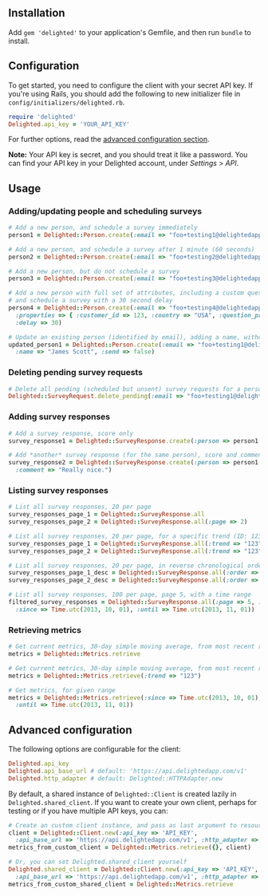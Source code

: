 ## Installation

Add `gem 'delighted'` to your application's Gemfile, and then run `bundle` to install.

## Configuration

To get started, you need to configure the client with your secret API key. If you're using Rails, you should add the following to new initializer file in `config/initializers/delighted.rb`.

```ruby
require 'delighted'
Delighted.api_key = 'YOUR_API_KEY'
```

For further options, read the [advanced configuration section](#advanced-configuration).

**Note:** Your API key is secret, and you should treat it like a password. You can find your API key in your Delighted account, under *Settings* > *API*.

## Usage

### Adding/updating people and scheduling surveys

```ruby
# Add a new person, and schedule a survey immediately
person1 = Delighted::Person.create(:email => "foo+testing1@delightedapp.com")

# Add a new person, and schedule a survey after 1 minute (60 seconds)
person2 = Delighted::Person.create(:email => "foo+testing2@delightedapp.com", :delay => 60)

# Add a new person, but do not schedule a survey
person3 = Delighted::Person.create(:email => "foo+testing3@delightedapp.com", :send => false)

# Add a new person with full set of attributes, including a custom question product name,
# and schedule a survey with a 30 second delay
person4 = Delighted::Person.create(:email => "foo+testing4@delightedapp.com", :name => "Joe Bloggs",
  :properties => { :customer_id => 123, :country => "USA", :question_product_name => "Apple Genius Bar" },
  :delay => 30)

# Update an existing person (identified by email), adding a name, without scheduling a survey
updated_person1 = Delighted::Person.create(:email => "foo+testing1@delightedapp.com",
  :name => "James Scott", :send => false)
```

### Deleting pending survey requests

```ruby
# Delete all pending (scheduled but unsent) survey requests for a person, by email.
Delighted::SurveyRequest.delete_pending(:email => "foo+testing1@delightedapp.com")
```

### Adding survey responses

```ruby
# Add a survey response, score only
survey_response1 = Delighted::SurveyResponse.create(:person => person1.id, :score => 10)

# Add *another* survey response (for the same person), score and comment
survey_response2 = Delighted::SurveyResponse.create(:person => person1.id, :score => 5,
  :comment => "Really nice.")
```

### Listing survey responses

```ruby
# List all survey responses, 20 per page
survey_responses_page_1 = Delighted::SurveyResponse.all
survey_responses_page_2 = Delighted::SurveyResponse.all(:page => 2)

# List all survey responses, 20 per page, for a specific trend (ID: 123)
survey_responses_page_1 = Delighted::SurveyResponse.all(:trend => "123")
survey_responses_page_2 = Delighted::SurveyResponse.all(:trend => "123", :page => 2)

# List all survey responses, 20 per page, in reverse chronological order (newest first)
survey_responses_page_1_desc = Delighted::SurveyResponse.all(:order => 'desc')
survey_responses_page_2_desc = Delighted::SurveyResponse.all(:order => 'desc', :page => 2)

# List all survey responses, 100 per page, page 5, with a time range
filtered_survey_responses = Delighted::SurveyResponse.all(:page => 5, :per_page => 100,
  :since => Time.utc(2013, 10, 01), :until => Time.utc(2013, 11, 01))
```

### Retrieving metrics

```ruby
# Get current metrics, 30-day simple moving average, from most recent response
metrics = Delighted::Metrics.retrieve

# Get current metrics, 30-day simple moving average, from most recent response, for a specific trend (ID: 123)
metrics = Delighted::Metrics.retrieve(:trend => "123")

# Get metrics, for given range
metrics = Delighted::Metrics.retrieve(:since => Time.utc(2013, 10, 01),
  :until => Time.utc(2013, 11, 01))
```

## <a name="advanced-configuration"></a> Advanced configuration

The following options are configurable for the client:

```ruby
Delighted.api_key
Delighted.api_base_url # default: 'https://api.delightedapp.com/v1'
Delighted.http_adapter # default: Delighted::HTTPAdapter.new
```

By default, a shared instance of `Delighted::Client` is created lazily in `Delighted.shared_client`. If you want to create your own client, perhaps for testing or if you have multiple API keys, you can:

```ruby
# Create an custom client instance, and pass as last argument to resource actions
client = Delighted::Client.new(:api_key => 'API_KEY',
  :api_base_url => 'https://api.delightedapp.com/v1', :http_adapter => Delighted::HTTPAdapter.new)
metrics_from_custom_client = Delighted::Metrics.retrieve({}, client)

# Or, you can set Delighted.shared_client yourself
Delighted.shared_client = Delighted::Client.new(:api_key => 'API_KEY',
  :api_base_url => 'https://api.delightedapp.com/v1', :http_adapter => Delighted::HTTPAdapter.new)
metrics_from_custom_shared_client = Delighted::Metrics.retrieve
```
